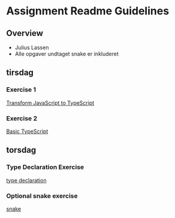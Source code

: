 # Assignment Readme Guidelines

## Overview

- Julius Lassen
- Alle opgaver undtaget snake er inkluderet

## tirsdag
### Exercise 1
[Transform JavaScript to TypeScript](https://github.com/FullStackTypeScriptCourse/course_material/blob/2024-S/01_typescript/exercises/FromJavaScriptToTypeScriptExercise.md#transform-javascript-to-typescript)

### Exercise 2
[Basic TypeScript](https://github.com/FullStackTypeScriptCourse/course_material/blob/2024-S/01_typescript/exercises/TypeScriptBasics.md#typescript-basic-exercises)

## torsdag
### Type Declaration Exercise
[type declaration](https://github.com/FullStackTypeScriptCourse/course_material/blob/2024-S/01_typescript/exercises/TypeDeclarationExercise.md#type-declaration-exercise)

### Optional snake exercise
[snake](https://github.com/FullStackTypeScriptCourse/course_material/blob/2024-S/01_typescript/exercises/SnakeGameExercise.md#snake-game)